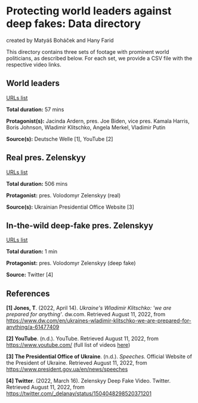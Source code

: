 # Protecting world leaders against deep fakes: Data directory

created by Matyáš Boháček and Hany Farid

This directory contains three sets of footage with prominent world politicians, as described below. For each set, we provide a CSV file with the respective video links. 

## World leaders

[URLs list](https://github.com/matyasbohacek/protecting-world-leaders-against-deep-fakes/blob/main/world-leaders.csv) 

**Total duration:** 57 mins

**Protagonist(s):** Jacinda Ardern, pres. Joe Biden, vice pres. Kamala Harris, Boris Johnson, Wladimir Klitschko, Angela Merkel, Vladimir Putin

**Source(s):** Deutsche Welle [1], YouTube [2]

## Real pres. Zelenskyy

[URLs list](https://github.com/matyasbohacek/protecting-world-leaders-against-deep-fakes/blob/main/zelenskyy-real.csv) 

**Total duration:** 506 mins

**Protagonist:** pres. Volodomyr Zelenskyy (real)

**Source(s):** Ukrainian Presidential Office Website [3]

## In-the-wild deep-fake pres. Zelenskyy

[URLs list](https://github.com/matyasbohacek/protecting-world-leaders-against-deep-fakes/blob/main/zelenskyy-fake.csv) 

**Total duration:** 1 min

**Protagonist:** pres. Volodomyr Zelenskyy (deep fake) 

**Source:** Twitter [4]

## References

**[1] Jones, T**. (2022, April 14). _Ukraine's Wladimir Klitschko: 'we are prepared for anything'_. dw.com. Retrieved August 11, 2022, from https://www.dw.com/en/ukraines-wladimir-klitschko-we-are-prepared-for-anything/a-61477409 

**[2] YouTube**. (n.d.). YouTube. Retrieved August 11, 2022, from https://www.youtube.com/ (full list of videos [here]([url](https://github.com/matyasbohacek/protecting-world-leaders-against-deep-fakes/blob/main/world-leaders.csv)))

**[3] The Presidential Office of Ukraine**. (n.d.). _Speeches._ Official Website of the President of Ukraine. Retrieved August 11, 2022, from https://www.president.gov.ua/en/news/speeches 

**[4] Twitter**. (2022, March 16). Zelenskyy Deep Fake Video. Twitter. Retrieved August 11, 2022, from https://twitter.com/_delanay/status/1504048298520371201 

